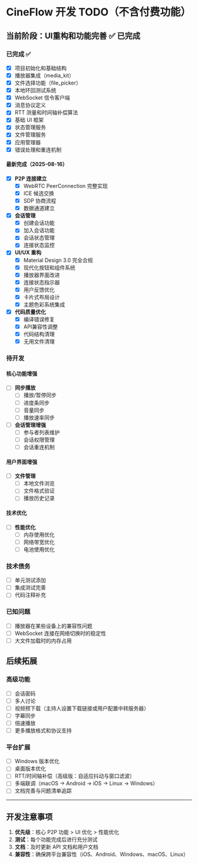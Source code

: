 # CineFlow 开发 TODO（不含付费功能）

## 当前阶段：UI重构和功能完善 ✅ 已完成

### 已完成 ✅
- [x] 项目初始化和基础结构
- [x] 播放器集成（media_kit）
- [x] 文件选择功能（file_picker）
- [x] 本地环回测试系统
- [x] WebSocket 信令客户端
- [x] 消息协议定义
- [x] RTT 测量和时间轴补偿算法
- [x] 基础 UI 框架
- [x] 状态管理服务
- [x] 文件管理服务
- [x] 应用管理器
- [x] 错误处理和重连机制

#### 最新完成（2025-08-16）
- [x] **P2P 连接建立**
  - [x] WebRTC PeerConnection 完整实现
  - [x] ICE 候选交换
  - [x] SDP 协商流程
  - [x] 数据通道建立

- [x] **会话管理**
  - [x] 创建会话功能
  - [x] 加入会话功能
  - [x] 会话状态管理
  - [x] 连接状态监控

- [x] **UI/UX 重构**
  - [x] Material Design 3.0 完全合规
  - [x] 现代化按钮和组件系统
  - [x] 播放器界面改进
  - [x] 连接状态指示器
  - [x] 用户反馈优化
  - [x] 卡片式布局设计
  - [x] 主题色彩系统集成

- [x] **代码质量优化**
  - [x] 编译错误修复
  - [x] API兼容性调整
  - [x] 代码结构清理
  - [x] 无用文件清理

### 待开发 

#### 核心功能增强
- [ ] **同步播放**
  - [ ] 播放/暂停同步
  - [ ] 进度条同步
  - [ ] 音量同步
  - [ ] 播放速率同步

- [ ] **会话管理增强**
  - [ ] 参与者列表维护
  - [ ] 会话权限管理
  - [ ] 会话重连机制

#### 用户界面增强
- [ ] **文件管理**
  - [ ] 本地文件浏览
  - [ ] 文件格式验证
  - [ ] 播放历史记录

#### 技术优化
- [ ] **性能优化**
  - [ ] 内存使用优化
  - [ ] 网络带宽优化
  - [ ] 电池使用优化

### 技术债务 
- [ ] 单元测试添加
- [ ] 集成测试完善
- [ ] 代码注释补充

### 已知问题 
- [ ] 播放器在某些设备上的兼容性问题
- [ ] WebSocket 连接在网络切换时的稳定性
- [ ] 大文件加载时的内存占用

## 后续拓展

### 高级功能
- [ ] 会话密码
- [ ] 多人讨论
- [ ] 视频预下载（主持人设置下载链接或用户配置中转服务器）
- [ ] 字幕同步
- [ ] 倍速播放
- [ ] 更多播放格式和协议支持

### 平台扩展
- [ ] Windows 版本优化
- [ ] 桌面版本优化
- [ ] RTT/时间轴补偿（高级版：自适应抖动与窗口滤波）
- [ ] 多端联调（macOS → Android → iOS → Linux → Windows）
- [ ] 文档完善与问题清单追踪

---

## 开发注意事项

1. **优先级**：核心 P2P 功能 > UI 优化 > 性能优化
2. **测试**：每个功能完成后进行充分测试
3. **文档**：及时更新 API 文档和用户文档
4. **兼容性**：确保跨平台兼容性（iOS、Android、Windows、macOS、Linux）

